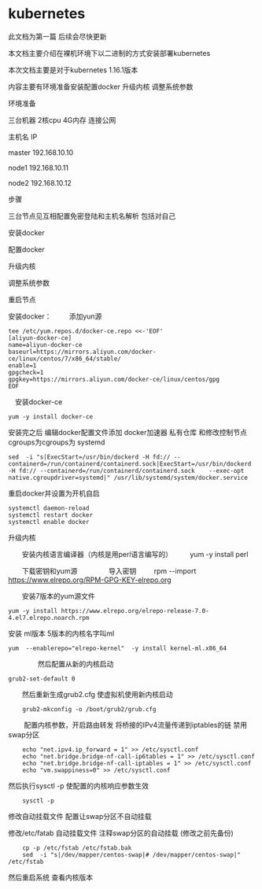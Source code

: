 ﻿# kubernetes
此文档为第一篇 后续会尽快更新

本文档主要介绍在裸机环境下以二进制的方式安装部署kubernetes

本次文档主要是对于kubernetes 1.16.1版本

内容主要有环境准备安装配置docker 升级内核 调整系统参数

环境准备

三台机器 2核cpu 4G内存  连接公网

主机名     IP     

master    192.168.10.10

node1     192.168.10.11

node2     192.168.10.12

步骤

  三台节点见互相配置免密登陆和主机名解析 包括对自己

  安装docker

  配置docker

  升级内核

  调整系统参数
 
  重启节点

安装docker：
　
　添加yun源

	tee /etc/yum.repos.d/docker-ce.repo <<-'EOF'
	[aliyun-docker-ce]
	name=aliyun-docker-ce
	baseurl=https://mirrors.aliyun.com/docker-ce/linux/centos/7/x86_64/stable/
	enable=1
	gpgcheck=1
	gpgkey=https://mirrors.aliyun.com/docker-ce/linux/centos/gpg
	EOF
  
　安装docker-ce
	
	yum -y install docker-ce

安装完之后 编辑docker配置文件添加 docker加速器 私有仓库 和修改控制节点cgroups为cgroups为 systemd 

	sed  -i "s|ExecStart=/usr/bin/dockerd -H fd:// --containerd=/run/containerd/containerd.sock|ExecStart=/usr/bin/dockerd -H fd:// --containerd=/run/containerd/containerd.sock    --exec-opt native.cgroupdriver=systemd|" /usr/lib/systemd/system/docker.service

重启docker并设置为开机自启

	systemctl daemon-reload
	systemctl restart docker
	systemctl enable docker

  升级内核
	
　　安装内核语言编译器（内核是用perl语言编写的）
　　
	yum -y install perl

　　下载密钥和yum源
　　
　　导入密钥
　　
	rpm --import https://www.elrepo.org/RPM-GPG-KEY-elrepo.org

　　安装7版本的yum源文件

	yum -y install https://www.elrepo.org/elrepo-release-7.0-4.el7.elrepo.noarch.rpm

   安装 ml版本 5版本的内核名字叫ml

	yum  --enablerepo="elrepo-kernel"  -y install kernel-ml.x86_64
　　
　　然后配置从新的内核启动

	grub2-set-default 0

　　然后重新生成grub2.cfg 使虚拟机使用新内核启动

        grub2-mkconfig -o /boot/grub2/grub.cfg
　　
配置内核参数，开启路由转发 将桥接的IPv4流量传递到iptables的链  禁用swap分区

        echo "net.ipv4.ip_forward = 1" >> /etc/sysctl.conf
        echo "net.bridge.bridge-nf-call-ip6tables = 1" >> /etc/sysctl.conf
        echo "net.bridge.bridge-nf-call-iptables = 1" >> /etc/sysctl.conf    
        echo "vm.swappiness=0" >> /etc/sysctl.conf

然后执行sysctl -p 使配置的内核响应参数生效

        sysctl -p

修改自动挂载文件 配置让swap分区不自动挂载

修改/etc/fatab 自动挂载文件  注释swap分区的自动挂载 (修改之前先备份)

        cp -p /etc/fstab /etc/fstab.bak
        sed  -i "s|/dev/mapper/centos-swap|# /dev/mapper/centos-swap|" /etc/fstab

然后重启系统 查看内核版本
